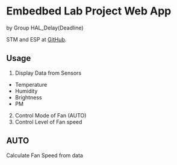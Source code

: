 # Embedbed Lab Project Web App

by Group HAL_Delay(Deadline)

STM and ESP at [GitHub](https://github.com/TuchthamSung086/EmbeddedLabProject).

## Usage

1. Display Data from Sensors

- Temperature
- Humidity
- Brightness
- PM

2. Control Mode of Fan (AUTO)
3. Control Level of Fan speed

## AUTO

Calculate Fan Speed from data
